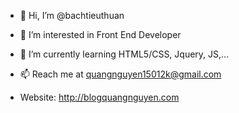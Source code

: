 - 👋 Hi, I’m @bachtieuthuan
- 👀 I’m interested in Front End Developer
- 🌱 I’m currently learning HTML5/CSS, Jquery, JS,...
- 📫 Reach me at quangnguyen15012k@gmail.com

- Website: http://blogquangnguyen.com
